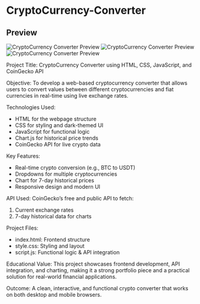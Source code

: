# CryptoCurrency-Converter

## Preview
![CryptoCurrency Converter Preview](img1.png)
![CryptoCurrency Converter Preview](img2.png)
![CryptoCurrency Converter Preview](img3.png)


Project Title: CryptoCurrency Converter using HTML, CSS, JavaScript, and CoinGecko API

Objective:
To develop a web-based cryptocurrency converter that allows users to convert values between different cryptocurrencies and fiat currencies in real-time using live exchange rates.

Technologies Used:
- HTML for the webpage structure
- CSS for styling and dark-themed UI
- JavaScript for functional logic
- Chart.js for historical price trends
- CoinGecko API for live crypto data

Key Features:
- Real-time crypto conversion (e.g., BTC to USDT)
- Dropdowns for multiple cryptocurrencies
- Chart for 7-day historical prices
- Responsive design and modern UI

API Used:
CoinGecko’s free and public API to fetch:
1. Current exchange rates
2. 7-day historical data for charts

Project Files:
- index.html: Frontend structure
- style.css: Styling and layout
- script.js: Functional logic & API integration

Educational Value:
This project showcases frontend development, API integration, and charting, making it a strong portfolio piece and a practical solution for real-world financial applications.

Outcome:
A clean, interactive, and functional crypto converter that works on both desktop and mobile browsers.

